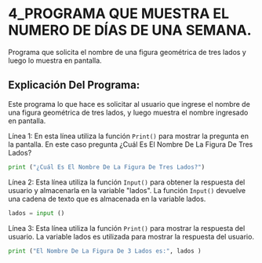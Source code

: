# 4_PROGRAMA QUE MUESTRA EL NUMERO DE DÍAS DE UNA SEMANA.
Programa que solicita el nombre de una figura geométrica de tres lados y luego lo muestra en pantalla.

## Explicación Del Programa: 
Este programa lo que hace es solicitar al usuario que ingrese el nombre de una figura geométrica de tres lados, y luego muestra el nombre ingresado en pantalla.

Línea 1: En esta línea utiliza la función `Print()` para mostrar la pregunta en la pantalla. En este caso pregunta ¿Cuál Es El Nombre De La Figura De Tres Lados?

```python
print ("¿Cuál Es El Nombre De La Figura De Tres Lados?")
```

Línea 2: Esta línea utiliza la función `Input()` para obtener la respuesta del usuario y almacenarla en la variable "lados". La función `Input()` devuelve una cadena de 
texto que es almacenada en la variable lados.

```python
lados = input ()
```

Línea 3: Esta línea utiliza la función `Print()` para mostrar la respuesta del usuario. La variable lados es utilizada para mostrar la respuesta del usuario.

```python
print ("El Nombre De La Figura De 3 Lados es:", lados )
```


